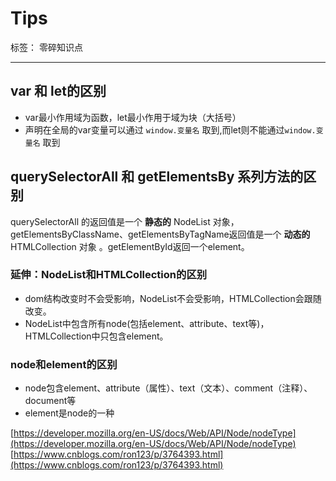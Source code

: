 ﻿# Tips

标签： 零碎知识点

---

## var 和 let的区别

- var最小作用域为函数，let最小作用于域为块（大括号）
- 声明在全局的var变量可以通过 `window.变量名` 取到,而let则不能通过`window.变量名` 取到


## querySelectorAll 和 getElementsBy 系列方法的区别

querySelectorAll 的返回值是一个 **静态的** NodeList 对象，
getElementsByClassName、getElementsByTagName返回值是一个 **动态的** HTMLCollection 对象 。getElementById返回一个element。

### 延伸：NodeList和HTMLCollection的区别

- dom结构改变时不会受影响，NodeList不会受影响，HTMLCollection会跟随改变。
- NodeList中包含所有node(包括element、attribute、text等)，HTMLCollection中只包含element。

### node和element的区别

- node包含element、attribute（属性）、text（文本）、comment（注释）、document等
- element是node的一种

[https://developer.mozilla.org/en-US/docs/Web/API/Node/nodeType](https://developer.mozilla.org/en-US/docs/Web/API/Node/nodeType)
[https://www.cnblogs.com/ron123/p/3764393.html](https://www.cnblogs.com/ron123/p/3764393.html)
